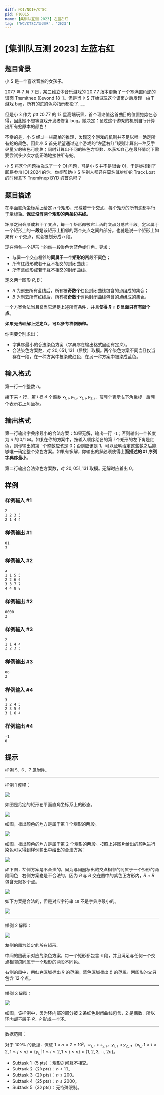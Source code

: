 ```yaml
---
diff: NOI/NOI+/CTSC
pid: P10015
name: [集训队互测 2023] 左蓝右红
tag: ['WC/CTSC/集训队', '2023']
---
```

# [集训队互测 2023] 左蓝右红
## 题目背景

小 S 是一个喜欢音游的女孩子。

2077 年 7 月 7 日，某三维立体音乐游戏的 20.7.7 版本更新了一个塞满直角蛇的谱面 Tnemitnep [Beyond 18+]。但是当小 S 开始游玩这个谱面之后发现，由于游戏 bug，所有的蛇的色彩指示都没了……

但是小 S 作为 ptt 20.77 的 18 星高端玩家，首个理论值这首曲目的位置她势在必得，因此她不想等游戏开发者修复 bug。她决定：通过这个游戏的机制自行计算出所有蛇原本的颜色！

不幸的是，小 S 经过一些简单的推理，发现这个游戏的机制并不足以唯一确定所有蛇的颜色。因此小 S 首先希望通过这个游戏的“左蓝右红”规则计算出一种反手尽量少的染色可能性；同时计算出不同的染色方案数，以获知自己在最坏情况下需要尝试多少次才能正确地接住所有蛇。

小 S 将这个问题抽象成了一个 OI 问题，可是小 S 并不是很会 OI，于是她找到了即将参加 IOI 2024 的你。你能帮助小 S 在别人都还在莫名其妙红蛇 Track Lost 的时候拿下 Tnemitnep BYD 的首杀吗？
## 题目描述

在平面直角坐标系上给定 $n$ 个矩形，形成若干个交点，每个矩形的所有边都平行于坐标轴。**保证没有两个矩形的两条边共线。**

矩形之间会形成若干个交点，每一个矩形都被它上面的交点分成若干段。定义属于一个矩形上的**一段**是该矩形上相邻的两个交点之间的部分。也就是说一个矩形上如果有 $n$ 个交点，就会被划分成 $n$ 段。

现在将每一个矩形上的每一段染色为蓝色或红色。要求：

- 与同一个交点相邻的**同属于一个矩形的**两段不同色；
- 所有红线形成若干互不相交的封闭曲线；
- 所有蓝线形成若干互不相交的封闭曲线。

定义两个图形 $R,B$：

- $R$ 为删去所有蓝线后，所有被**奇数个**红色封闭曲线包含的点组成的集合；
- $B$ 为删去所有红线后，所有被**奇数个**蓝色封闭曲线包含的点组成的集合。

一个方案合法当且仅当它满足上述所有条件，并且**使得 $R\cap B$ 里面只有有限个点**。

**如果无法理解上述定义，可以参考样例解释。**

你需要分别求出：

- 字典序最小的合法染色方案（字典序在输出格式里面有定义）。
- 合法染色方案数，对 $20,051,131$（质数）取模。两个染色方案不同当且仅当存在一段，在一种方案中被染成红色，在另一种方案中被染成蓝色。
## 输入格式

第一行一个整数 $n$。

接下来 $n$ 行，第 $i$ 行 4 个整数 $x_{1,i},y_{1,i},x_{2,i},y_{2,i}$，前两个表示左下角坐标，后两个表示右上角坐标。
## 输出格式

第一行输出字典序最小的合法方案：如果无解，输出一行 `-1`；否则输出一个长度为 $n$ 的 0/1 串。如果在你的方案中，按输入顺序给出的第 $i$ 个矩形的左下角是红色，则你输出的第 $i$ 个整数应该是 $0$；否则应该是 $1$。可以证明给定这些数之后能够唯一确定整个染色方案。如果有多解，你输出的解必须使得**上面描述的 01 序列字典序最小**。

第二行输出合法染色方案数，对 $20,051,131$ 取模。无解时应输出 $0$。
## 样例

### 样例输入 #1
```
2
1 2 3 3
2 1 4 4

```
### 样例输出 #1
```
01
2

```
### 样例输入 #2
```
4
1 1 5 5
2 2 6 6
3 3 7 7
4 4 8 8

```
### 样例输出 #2
```
0000
2

```
### 样例输入 #3
```
2
1 1 4 4
2 2 3 3

```
### 样例输出 #3
```
00
2

```
### 样例输入 #4
```
3
1 2 4 5
2 3 5 6
3 1 6 4

```
### 样例输出 #4
```
-1
0

```
## 提示

样例 5、6、7 见附件。

---

样例 1 解释：

![](https://cdn.luogu.com.cn/upload/image_hosting/pnklrf6w.png?x-oss-process=image/resize,m_lfit,h_250,w_750)

如图是给定的矩形在平面直角坐标系上的形态。

![](https://cdn.luogu.com.cn/upload/image_hosting/wy02h10g.png?x-oss-process=image/resize,m_lfit,h_250,w_750)

如图，标出颜色的地方是属于第 1 个矩形的两段。

![](https://cdn.luogu.com.cn/upload/image_hosting/aqhxc9mh.png?x-oss-process=image/resize,m_lfit,h_250,w_750)

如图，标出颜色的地方是属于第 2 个矩形的两段。按照上述图片给出的颜色进行染色可以得到样例输出中给出的合法方案：

![](https://cdn.luogu.com.cn/upload/image_hosting/kxybwupj.png?x-oss-process=image/resize,m_lfit,h_250)

如下图，左侧方案是不合法的，因为与用圈标出的交点相邻的同属于一个矩形的两段同色；右侧方案也是不合法的，因为 $R$ 与 $B$ 交在图中的紫色正方形内，$R\cap B$ 包含无限多个点。

![](https://cdn.luogu.com.cn/upload/image_hosting/3pwpnuap.png?x-oss-process=image/resize,m_lfit,h_250)

如下方案是合法的，但是对应字符串 `10` 不是字典序最小的。

![](https://cdn.luogu.com.cn/upload/image_hosting/bbo2v7ko.png?x-oss-process=image/resize,m_lfit,h_250)

---

样例 2 解释：

![](https://cdn.luogu.com.cn/upload/image_hosting/7ukggac8.png?x-oss-process=image/resize,m_lfit,h_250)

左侧的图为给定的所有矩形。

中间的图表示对应的染色方案。每一个矩形都包含 $6$ 段，并且满足与任何一个交点相邻的同属于一个矩形的两段不同色。

右侧的图中，用红色区域标出 $R$ 的范围，蓝色区域标出 $B$ 的范围。两图形的交只包含 $12$ 个点。

---

样例 3 解释：

![](https://cdn.luogu.com.cn/upload/image_hosting/si28rfhb.png?x-oss-process=image/resize,m_lfit,h_250)

如图，该样例中，因为环内部的部分被 $2$ 条红色封闭曲线包含，$2$ 是偶数，所以环内部不属于 $R$，$R$ 形成一个环。

---

数据范围：

对于 $100\%$ 的数据，保证 $1\leq n\leq 2\times 10^5$，$x_{1,i}<x_{2,i}$，$y_{1,i}<y_{2,i}$，$\{x_{i,j}|1\leq i\leq 2,1\leq j\leq n\}=\{y_{i,j}|1\leq i\leq 2,1\leq j\leq n\}=\{1,2,3,\cdots,2n\}$。

- Subtask 1（5 pts）：矩形之间互不相交。
- Subtask 2（20 pts）：$n\leq 13$。
- Subtask 3（20 pts）：$n\leq 200$。
- Subtask 4（25 pts）：$n\leq 2000$。
- Subtask 5（30 pts）：无特殊限制。

